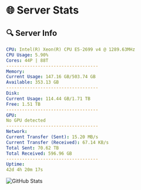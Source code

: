 # 🌐 Server Stats
## 🔍 Server Info
```yaml
CPU: Intel(R) Xeon(R) CPU E5-2699 v4 @ 1289.63MHz
CPU Usage: 5.90%
Cores: 44P | 88T
-----------------------------------
Memory:
Current Usage: 147.16 GB/503.74 GB
Available: 353.13 GB
-----------------------------------
Disk:
Current Usage: 114.44 GB/1.71 TB
Free: 1.51 TB
-----------------------------------
GPU:
No GPU detected
-----------------------------------
Network:
Current Transfer (Sent): 15.20 MB/s
Current Transfer (Received): 67.14 KB/s
Total Sent: 70.62 TB
Total Received: 596.96 GB
-----------------------------------
Uptime:
42d 4h 20m 17s
```
![GitHub Stats](https://img.shields.io/badge/Updated-2025-04-19_01:43:06-blue)